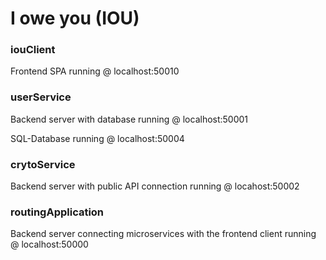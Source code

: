 # I owe you (IOU)

### iouClient
Frontend SPA running @ localhost:50010

### userService
Backend server with database running @ localhost:50001

SQL-Database running @ localhost:50004

### crytoService
Backend server with public API connection running @ locahost:50002

### routingApplication
Backend server connecting microservices with the frontend client running @ localhost:50000
